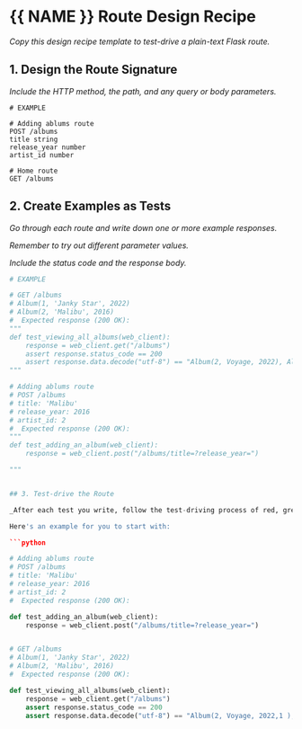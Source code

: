 
# {{ NAME }} Route Design Recipe

_Copy this design recipe template to test-drive a plain-text Flask route._

## 1. Design the Route Signature

_Include the HTTP method, the path, and any query or body parameters._

```
# EXAMPLE

# Adding ablums route
POST /albums
title string
release_year number
artist_id number

# Home route
GET /albums

```

## 2. Create Examples as Tests

_Go through each route and write down one or more example responses._

_Remember to try out different parameter values._

_Include the status code and the response body._

```python
# EXAMPLE

# GET /albums
# Album(1, 'Janky Star', 2022)
# Album(2, 'Malibu', 2016)
#  Expected response (200 OK):
"""
def test_viewing_all_albums(web_client):
    response = web_client.get("/albums")
    assert response.status_code == 200
    assert response.data.decode("utf-8") == "Album(2, Voyage, 2022), Album(2, 'Malibu', 2016)"
"""

# Adding ablums route
# POST /albums
# title: 'Malibu' 
# release_year: 2016
# artist_id: 2 
#  Expected response (200 OK):
"""
def test_adding_an_album(web_client):
    response = web_client.post("/albums/title=?release_year=")

"""


## 3. Test-drive the Route

_After each test you write, follow the test-driving process of red, green, refactor to implement the behaviour._

Here's an example for you to start with:

```python

# Adding ablums route
# POST /albums
# title: 'Malibu' 
# release_year: 2016
# artist_id: 2 
#  Expected response (200 OK):

def test_adding_an_album(web_client):
    response = web_client.post("/albums/title=?release_year=")


# GET /albums
# Album(1, 'Janky Star', 2022)
# Album(2, 'Malibu', 2016)
#  Expected response (200 OK):

def test_viewing_all_albums(web_client):
    response = web_client.get("/albums")
    assert response.status_code == 200
    assert response.data.decode("utf-8") == "Album(2, Voyage, 2022,1 ), Album(2, 'Malibu', 2016, 2)"





